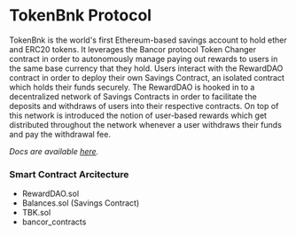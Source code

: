 # TokenBnk Protocol 

TokenBnk is the world's first Ethereum-based savings account to hold ether and ERC20 tokens. It leverages the Bancor protocol Token Changer contract in order to autonomously manage paying out rewards to users in the same base currency that they hold. Users interact with the RewardDAO contract in order to deploy their own Savings Contract, an isolated contract which holds their funds securely. The RewardDAO is hooked in to a decentralized network of Savings Contracts in order to facilitate the deposits and withdraws of users into their respective contracts. On top of this network is introduced the notion of user-based rewards which get distributed throughout the network whenever a user withdraws their funds and pay the withdrawal fee.

_Docs are available [here](https://tokenbnk.com/protocol)._

### Smart Contract Arcitecture

 * RewardDAO.sol
 * Balances.sol (Savings Contract)
 * TBK.sol
 * bancor_contracts
